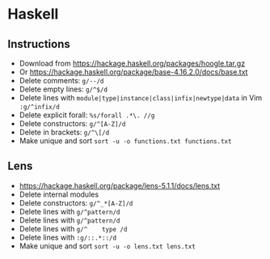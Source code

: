 # Haskell

## Instructions

- Download from <https://hackage.haskell.org/packages/hoogle.tar.gz>
- Or <https://hackage.haskell.org/package/base-4.16.2.0/docs/base.txt>
- Delete comments: `g/--/d`
- Delete empty lines: `g/^$/d`
- Delete lines with `module|type|instance|class|infix|newtype|data` in Vim `:g/^infix/d`
- Delete explicit forall: `%s/forall .*\. //g`
- Delete constructors: `g/^[A-Z]/d`
- Delete in brackets: `g/^\[/d`
- Make unique and sort `sort -u -o functions.txt functions.txt`

## Lens

- <https://hackage.haskell.org/package/lens-5.1.1/docs/lens.txt>
- Delete internal modules
- Delete constructors: `g/^_*[A-Z]/d`
- Delete lines with `g/^pattern/d`
- Delete lines with `g/^pattern/d`
- Delete lines with `g/^    type /d`
- Delete lines with `:g/::.*::/d`
- Make unique and sort `sort -u -o lens.txt lens.txt`
